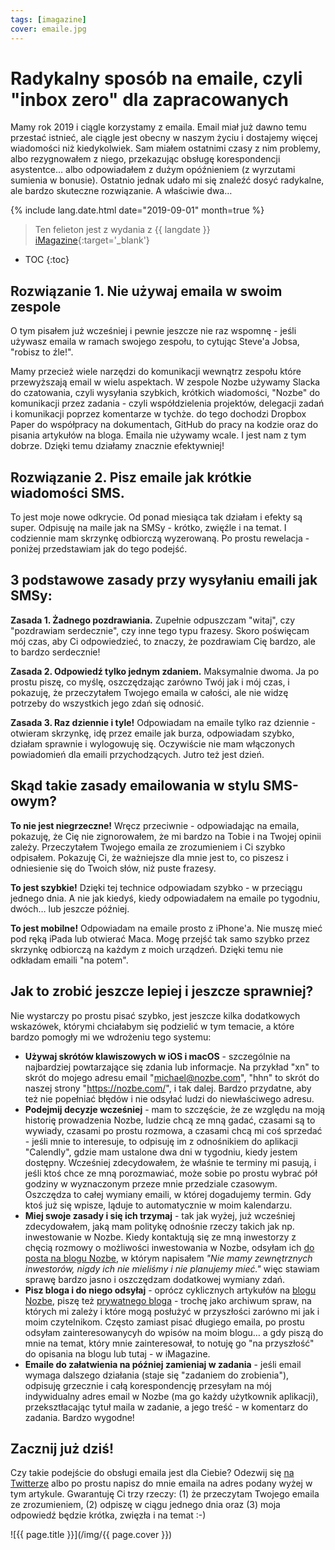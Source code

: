 ```yaml
---
tags: [imagazine]
cover: emaile.jpg
---
```


# Radykalny sposób na emaile, czyli "inbox zero" dla zapracowanych

Mamy rok 2019 i ciągle korzystamy z emaila. Email miał już dawno temu przestać istnieć, ale ciągle jest obecny w naszym życiu i dostajemy więcej wiadomości niż kiedykolwiek. Sam miałem ostatnimi czasy z nim problemy, albo rezygnowałem z niego, przekazując obsługę korespondencji asystentce… albo odpowiadałem z dużym opóźnieniem (z wyrzutami sumienia w bonusie). Ostatnio jednak udało mi się znaleźć dosyć radykalne, ale bardzo skuteczne rozwiązanie. A właściwie dwa…

<!--More-->

{% include lang.date.html date="2019-09-01" month=true %}

> Ten felieton jest z wydania z {{ langdate }} [iMagazine](https://imagazine.pl){:target='_blank'}

* TOC
{:toc}

## Rozwiązanie 1. Nie używaj emaila w swoim zespole

O tym pisałem już wcześniej i pewnie jeszcze nie raz wspomnę - jeśli używasz emaila w ramach swojego zespołu, to cytując Steve'a Jobsa, "robisz to źle!".

Mamy przecież wiele narzędzi do komunikacji wewnątrz zespołu które przewyższają email w wielu aspektach. W zespole Nozbe używamy Slacka do czatowania, czyli wysyłania szybkich, krótkich wiadomości, "Nozbe" do komunikacji przez zadania - czyli współdzielenia projektów, delegacji zadań i komunikacji poprzez komentarze w tychże. do tego dochodzi Dropbox Paper do współpracy na dokumentach, GitHub do pracy na kodzie oraz do pisania artykułów na bloga. Emaila nie używamy wcale. I jest nam z tym dobrze. Dzięki temu działamy znacznie efektywniej!

## Rozwiązanie 2. Pisz emaile jak krótkie wiadomości SMS.

To jest moje nowe odkrycie. Od ponad miesiąca tak działam i efekty są super. Odpisuję na maile jak na SMSy - krótko, zwięźle i na temat. I codziennie mam skrzynkę odbiorczą wyzerowaną. Po prostu rewelacja - poniżej przedstawiam jak do tego podejść.

## 3 podstawowe zasady przy wysyłaniu emaili jak SMSy:

**Zasada 1. Żadnego pozdrawiania.** Zupełnie odpuszczam "witaj", czy "pozdrawiam serdecznie", czy inne tego typu frazesy. Skoro poświęcam mój czas, aby Ci odpowiedzieć, to znaczy, że pozdrawiam Cię bardzo, ale to bardzo serdecznie!

**Zasada 2. Odpowiedź tylko jednym zdaniem.** Maksymalnie dwoma. Ja po prostu piszę, co myślę, oszczędzając zarówno Twój jak i mój czas, i pokazuję, że przeczytałem Twojego emaila w całości, ale nie widzę potrzeby do wszystkich jego zdań się odnosić.

**Zasada 3. Raz dziennie i tyle!** Odpowiadam na emaile tylko raz dziennie - otwieram skrzynkę, idę przez emaile jak burza, odpowiadam szybko, działam sprawnie i wylogowuję się. Oczywiście nie mam włączonych powiadomień dla emaili przychodzących. Jutro też jest dzień.

## Skąd takie zasady emailowania w stylu SMS-owym?

**To nie jest niegrzeczne!** Wręcz przeciwnie - odpowiadając na emaila, pokazuję, że Cię nie zignorowałem, że mi bardzo na Tobie i na Twojej opinii zależy. Przeczytałem Twojego emaila ze zrozumieniem i Ci szybko odpisałem. Pokazuję Ci, że ważniejsze dla mnie jest to, co piszesz i odniesienie się do Twoich słów, niż puste frazesy.

**To jest szybkie!** Dzięki tej technice odpowiadam szybko - w przeciągu jednego dnia. A nie jak kiedyś, kiedy odpowiadałem na emaile po tygodniu, dwóch… lub jeszcze później.

**To jest mobilne!** Odpowiadam na emaile prosto z iPhone'a. Nie muszę mieć pod ręką iPada lub otwierać Maca. Mogę przejść tak samo szybko przez skrzynkę odbiorczą na każdym z moich urządzeń. Dzięki temu nie odkładam emaili "na potem".

## Jak to zrobić jeszcze lepiej i jeszcze sprawniej?

Nie wystarczy po prostu pisać szybko, jest jeszcze kilka dodatkowych wskazówek, którymi chciałabym się podzielić w tym temacie, a które bardzo pomogły mi we wdrożeniu tego systemu:

- **Używaj skrótów klawiszowych w iOS i macOS** - szczególnie na najbardziej powtarzające się zdania lub informacje. Na przykład "xn" to skrót do mojego adresu email "michael@nozbe.com", "hhn" to skrót do naszej strony "https://nozbe.com/", i tak dalej. Bardzo przydatne, aby też nie popełniać błędów i nie odsyłać ludzi do niewłaściwego adresu.
- **Podejmij decyzje wcześniej** - mam to szczęście, że ze względu na moją historię prowadzenia Nozbe, ludzie chcą ze mną gadać, czasami są to wywiady, czasami po prostu rozmowa, a czasami chcą mi coś sprzedać - jeśli mnie to interesuje, to odpisuję im z odnośnikiem do aplikacji "Calendly", gdzie mam ustalone dwa dni w tygodniu, kiedy jestem dostępny. Wcześniej zdecydowałem, że właśnie te terminy mi pasują, i jeśli ktoś chce ze mną porozmawiać, może sobie po prostu wybrać pół godziny w wyznaczonym przeze mnie przedziale czasowym. Oszczędza to całej wymiany emaili, w której dogadujemy termin. Gdy ktoś już się wpisze, ląduje to automatycznie w moim kalendarzu.
- **Miej swoje zasady i się ich trzymaj** - tak jak wyżej, już wcześniej zdecydowałem, jaką mam politykę odnośnie rzeczy takich jak np. inwestowanie w Nozbe. Kiedy kontaktują się ze mną inwestorzy z chęcią rozmowy o możliwości inwestowania w Nozbe, odsyłam ich [do posta na blogu Nozbe](https://nozbe.com/pl/blog/11-years/), w którym napisałem *"Nie mamy zewnętrznych inwestorów, nigdy ich nie mieliśmy i nie planujemy mieć."* więc stawiam sprawę bardzo jasno i oszczędzam dodatkowej wymiany zdań.
- **Pisz bloga i do niego odsyłaj** - oprócz cyklicznych artykułów na [blogu Nozbe](https://nozbe.com/pl/blog), piszę też [prywatnego bloga](https://sliwinski.com/) - trochę jako archiwum spraw, na których mi zależy i które mogą posłużyć w przyszłości zarówno mi jak i moim czytelnikom. Często zamiast pisać długiego emaila, po prostu odsyłam zainteresowanycyh do wpisów na moim blogu… a gdy piszą do mnie na temat, który mnie zainteresował, to notuję go "na przyszłość" do opisania na blogu lub tutaj - w iMagazine.
- **Emaile do załatwienia na później zamieniaj w zadania** - jeśli email wymaga dalszego działania (staje się "zadaniem do zrobienia"), odpisuję grzecznie i całą korespondencję przesyłam na mój indywidualny adres email w Nozbe (ma go każdy użytkownik aplikacji), przeksztłacając tytuł maila w zadanie, a jego treść - w komentarz do zadania. Bardzo wygodne!

## Zacznij już dziś!

Czy takie podejście do obsługi emaila jest dla Ciebie? Odezwij się [na Twitterze](https://twitter.com/MSliwinski) albo po prostu napisz do mnie emaila na adres podany wyżej w tym artykule. Gwarantuję Ci trzy rzeczy: (1) że przeczytam Twojego emaila ze zrozumieniem, (2) odpiszę w ciągu jednego dnia oraz (3) moja odpowiedź będzie krótka, zwięzła i na temat :-)

![{{ page.title }}](/img/{{ page.cover }})

[n]: https://nozbe.com/